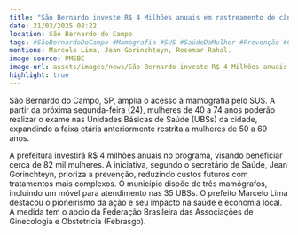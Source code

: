 ```yaml
---
title: "São Bernardo investe R$ 4 Milhões anuais em rastreamento de câncer de mama e amplia faixa etária"
date: 21/03/2025 08:22
location: São Bernardo do Campo
tags: #SãoBernardoDoCampo #Mamografia #SUS #SaúdeDaMulher #Prevenção #CâncerDeMama #SaúdePública #OutubroRosa #Febrasgo #QualidadeDeVida #abc360noticias
mentions: Marcelo Lima, Jean Gorinchteyn, Rosemar Rahal.
image-source: PMSBC
image-url: assets/images/news/São Bernardo investe R$ 4 Milhões anuais em rastreamento de câncer de mama e amplia faixa etária.jpg
highlight: true
---
```


São Bernardo do Campo, SP, amplia o acesso à mamografia pelo SUS. A partir da próxima segunda-feira (24), mulheres de 40 a 74 anos poderão realizar o exame nas Unidades Básicas de Saúde (UBSs) da cidade, expandindo a faixa etária anteriormente restrita a mulheres de 50 a 69 anos.

A prefeitura investirá R$ 4 milhões anuais no programa, visando beneficiar cerca de 82 mil mulheres. A iniciativa, segundo o secretário de Saúde, Jean Gorinchteyn, prioriza a prevenção, reduzindo custos futuros com tratamentos mais complexos. O município dispõe de três mamógrafos, incluindo um móvel para atendimento nas 35 UBSs. O prefeito Marcelo Lima destacou o pioneirismo da ação e seu impacto na saúde e economia local. A medida tem o apoio da Federação Brasileira das Associações de Ginecologia e Obstetrícia (Febrasgo).
